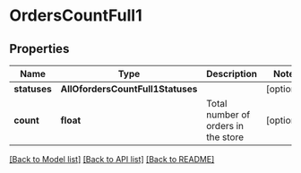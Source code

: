 # OrdersCountFull1

## Properties
Name | Type | Description | Notes
------------ | ------------- | ------------- | -------------
**statuses** | **AllOfordersCountFull1Statuses** |  | [optional] 
**count** | **float** | Total number of orders in the store | [optional] 

[[Back to Model list]](../../README.md#documentation-for-models) [[Back to API list]](../../README.md#documentation-for-api-endpoints) [[Back to README]](../../README.md)

